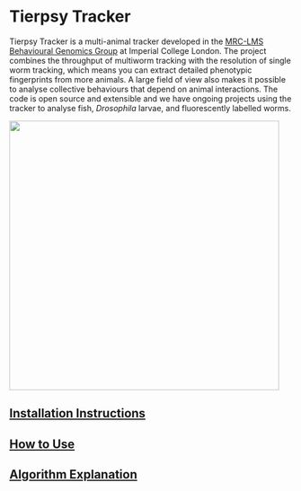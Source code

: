 # Tierpsy Tracker
Tierpsy Tracker is a multi-animal tracker developed in the [MRC-LMS](http://lms.mrc.ac.uk/) [Behavioural Genomics Group](http://behave.csc.mrc.ac.uk/) at Imperial College London. The project combines the throughput of multiworm tracking with the resolution of single worm tracking, which means you can extract detailed phenotypic fingerprints from more animals.  A large field of view also makes it possible to analyse collective behaviours that depend on animal interactions.  The code is open source and extensible and we have ongoing projects using the tracker to analyse fish, *Drosophila* larvae, and fluorescently labelled worms.

<img src="https://cloud.githubusercontent.com/assets/8364368/26658216/8d5599b2-4660-11e7-911b-c390330a15ee.gif" width="480">

## [Installation Instructions](docs/INSTALLATION.md)
## [How to Use](docs/HOWTO.md)
## [Algorithm Explanation](docs/EXPLANATION.md)
